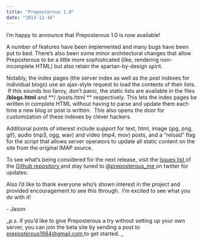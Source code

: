 ```yaml
---
title: "Preposterous 1.0"
date: "2013-12-16"
---
```


<div class="content">
<p>I’m happy to announce that Preposterous 1.0 is now available!</p>
<p>A number of features have been implemented and many bugs have been put to bed.
There’s also been some minor architectural changes that allow Preposterous to
be a little more sophisticated (like, rendering non-incomplete HTML) but also
retain the spartan-by-design spirit.</p>
<p>Notably, the index pages (the server index as well as the post indexes for
individual blogs) use an ajax-style request to load the contents of their
lists.  If this sounds too fancy, don’t panic, the static lists are available
in the files <strong>/blogs.html</strong> and **/ <blog id="">/posts.html ** respectively.
This lets the index pages be written in complete HTML without having to parse
and update them each time a new blog or post is written.  This also opens the
door for customization of these indexes by clever hackers.</blog></p>
<p>Additional points of interest include support for text, html, image (jpg, png,
gif), audio (mp3, ogg, wav) and video (mp4, mov) posts, and a “reload” flag
for the script that allows server operators to update all static content on
the site from the original IMAP source.</p>
<p>To see what’s being considered for the next release, visit the <a href="https://github.com/jjg/preposterous/issues?page=1&amp;state=open" target="_blank"> Issues list
</a> of the <a href="https://github.com/jjg/preposterous" target="_blank">
Github repository </a> and stay tuned to <a href="https://twitter.com/preposterous_me" target="_blank">
@preposterous_me </a> on twitter for
updates.</p>
<p>Also I’d like to thank everyone who’s shown interest in the project and
provided encouragement to see this through.  I’m excited to see what you do
with it!</p>
<p>- Jason</p>
<p>_p.s. if you’d like to give Preposterous a try without setting up your own
server, you can join the beta site by sending a post to<a href="mailto:preposterous1984@gmail.com" target="_blank">
preposterous1984@gmail.com </a> to get
started. _</p>
</div>
